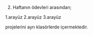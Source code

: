 2. Haftanın ödevleri arasından;

1.arayüz
2.arayüz
3.arayüz 

projelerini ayrı klasörlerde içermektedir.
